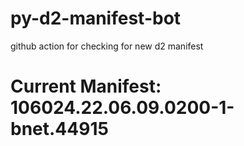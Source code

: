 # py-d2-manifest-bot
github action for checking for new d2 manifest

# Current Manifest: 106024.22.06.09.0200-1-bnet.44915
